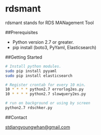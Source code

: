# rdsmant
rdsmant stands for RDS MANagement Tool


##Prerequisites

- Python version 2.7 or greater.
- pip install (boto3, PyYaml, Elasticsearch)

##Getting Started


```bash
# Install python modules.
sudo pip install pyyaml
sudo pip install elasticsearch
```

```bash
# Register crontab for every 10 min.
10 * * * * python2.7 errorlog2es.py
10 * * * * python2.7 slowquery2es.py

# run on background or using by screen
python2.7 rdschker.py 

```

##Contact

[stdjangyoungwhan@gmail.com](https://github.com/JangYoungWhan)
